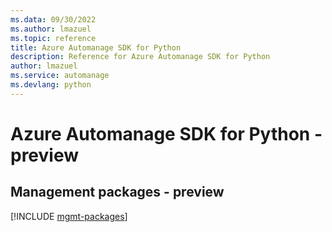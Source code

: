 ```yaml
---
ms.data: 09/30/2022
ms.author: lmazuel
ms.topic: reference
title: Azure Automanage SDK for Python
description: Reference for Azure Automanage SDK for Python
author: lmazuel
ms.service: automanage
ms.devlang: python
---
```

# Azure Automanage SDK for Python - preview

## Management packages - preview
[!INCLUDE [mgmt-packages](automanage-mgmt-index.md)]